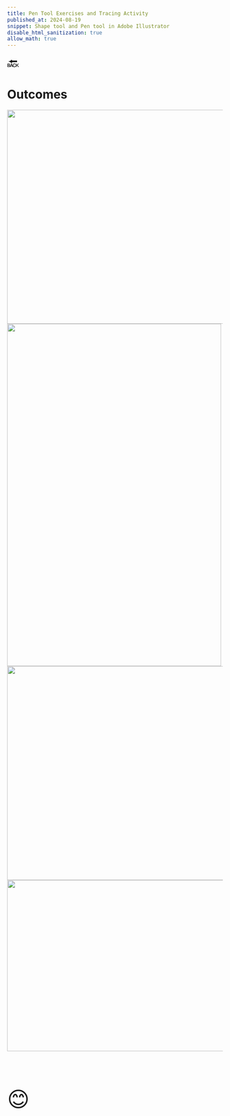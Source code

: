 ```yaml
---
title: Pen Tool Exercises and Tracing Activity
published_at: 2024-08-19
snippet: Shape tool and Pen tool in Adobe Illustrator
disable_html_sanitization: true
allow_math: true
---
```



<a href="https://julienoh000-dms1-blog-83.deno.dev/" style="text-decoration: none; color: black;"><span style="font-size: 30px;">🔙</span></a>


# Outcomes


<img src="ggg.png" width="800" height="500">
<img src="eee.png" width="500" height="800">
<img src="shape.png" width="700" height="500">
<img src="pen.png" width="800" height="400">

<br>
<br>

<br>
<br>
<br>


<span style="font-size: 50px;">😊</span>